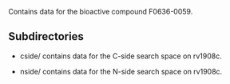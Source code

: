 Contains data for the bioactive compound F0636-0059.

## Subdirectories

- cside/ contains data for the C-side search space on rv1908c.

- nside/ contains data for the N-side search space on rv1908c.

